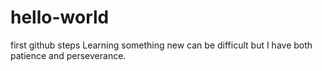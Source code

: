 # hello-world
first github steps
Learning something new can be difficult but I have both patience and perseverance.
